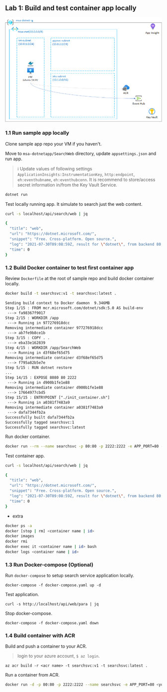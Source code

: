 ## Lab 1: Build and test container app locally

![lab1 architecture](./msa-lab1.png)

### 1.1 Run sample app locally

Clone sample app repo your VM if you haven't.

Move to `msa-dotnetapp/SearchWeb` directory, update `appsettings.json` and run app.

>:information_source: Update values of following settings `ApplicationInsights:InstrumentationKey`, `http:endpoint`, `eh:eventhubname`, `eh:eventhubconn`. It is recommend to store/access secret information in/from the Key Vault Service.

```bash
dotnet run
```

Test locally running app. It simulate to search just the web content.

```bash
curl -s localhost/api/search/web | jq
```
```bash
{
  "title": "web",
  "url": "https://dotnet.microsoft.com/",
  "snippet": "Free. Cross-platform. Open source.",
  "log": "2021-07-30T09:08:59Z, result for \"dotnet\", from backend 80, process time 0 msec",
  "time": 0
}
```

### 1.2 Build Docker container to test first container app

Review `Dockerfile` at the root of sample repo and build docker container locally.

```bash
docker build -t searchsvc:v1 -t searchsvc:latest .
```
```
Sending build context to Docker daemon  9.346MB
Step 1/15 : FROM mcr.microsoft.com/dotnet/sdk:5.0 AS build-env
 ---> fa98367f9017
Step 2/15 : WORKDIR /app
 ---> Running in 977276918dcc
Removing intermediate container 977276918dcc
 ---> ab7fe9b8ce1b
Step 3/15 : COPY . .
 ---> eba33e162839
Step 4/15 : WORKDIR /app/SearchWeb
 ---> Running in d3f68ef65d75
Removing intermediate container d3f68ef65d75
 ---> f795a82b5e7e
Step 5/15 : RUN dotnet restore
...
Step 14/15 : EXPOSE 8080 80 2222
 ---> Running in d900b1fe1e88
Removing intermediate container d900b1fe1e88
 ---> 17664977cbd5
Step 15/15 : ENTRYPOINT ["./init_container.sh"]
 ---> Running in a0381f7483a9
Removing intermediate container a0381f7483a9
 ---> dafa7344fb2a
Successfully built dafa7344fb2a
Successfully tagged searchsvc:1
Successfully tagged searchsvc:latest
```

Run docker container.

```bash
docker run --rm --name searchsvc -p 80:80 -p 2222:2222 -e APP_PORT=80 -d searchsvc:latest
```

Test container app.

```bash
curl -s localhost/api/search/web | jq
```
```bash
{
  "title": "web",
  "url": "https://dotnet.microsoft.com/",
  "snippet": "Free. Cross-platform. Open source.",
  "log": "2021-07-30T09:08:59Z, result for \"dotnet\", from backend 80, process time 0 msec",
  "time": 0
}
```

- extra
```bash
docker ps -a
docker [stop | rm] <container name | id>
docker images
docker rmi
docker exec it <container name | id> bash
docker logs <container name | id>
```

### 1.3 Run Docker-compose (Optional)

Run `docker-compose` to setup search service application locally.

```
docker-compose -f docker-compose.yaml up -d
```

Test application.

```
curl -s http://localhost/api/web/para | jq
```

Stop docker-compose.

```
docker-compose -f docker-compose.yaml down
```

### 1.4 Build container with ACR

Build and push a container to your ACR.
 
> login to your azure account, `$ az login`.

```
az acr build -r <acr name> -t searchsvc:v1 -t searchsvc:latest .
```

Run a container from ACR.

```bash
docker run -d -p 80:80 -p 2222:2222 --name searchsvc -e APP_PORT=80 <youracr>.azurecr.io/searchsvc:latest
```